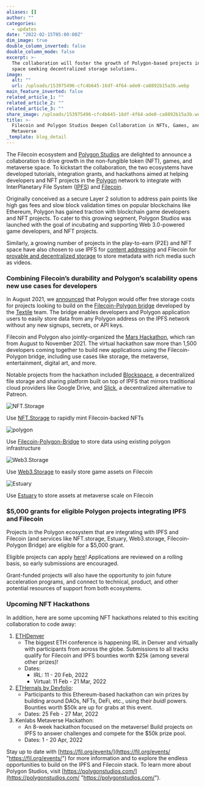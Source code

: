```yaml
---
aliases: []
author: ""
categories:
  - updates
date: "2022-02-15T05:00:00Z"
dim_image: true
double_column_inverted: false
double_column_mode: false
excerpt: >-
  The collaboration will foster the growth of Polygon-based projects in the
  space seeking decentralized storage solutions.
image:
  alt: ""
  url: /uploads/153975496-cfc4b645-16df-4f64-ade0-ca8892b15a3b.webp
main_feature_inverted: false
related_article_1: ""
related_article_2: ""
related_article_3: ""
share_image: /uploads/153975496-cfc4b645-16df-4f64-ade0-ca8892b15a3b.webp
title: >-
  Filecoin and Polygon Studios Deepen Collaboration in NFTs, Games, and the
  Metaverse
_template: blog_detail
---
```


The Filecoin ecosystem and [Polygon Studios](https://polygonstudios.com/) are delighted to announce a collaboration to drive growth in the non-fungible token (NFT), games, and metaverse space. To kickstart the collaboration, the two ecosystems have developed tutorials, integration grants, and hackathons aimed at helping developers and NFT projects in the [Polygon](https://polygon.technology/) network to integrate with InterPlanetary File System ([IPFS](https://ipfs.tech/)) and [Filecoin](https://filecoin.io/).

Originally conceived as a secure Layer 2 solution to address pain points like high gas fees and slow block validation times on popular blockchains like Ethereum, Polygon has gained traction with blockchain game developers and NFT projects. To cater to this growing segment, Polygon Studios was launched with the goal of incubating and supporting Web 3.0-powered game developers, and NFT projects.

Similarly, a growing number of projects in the play-to-earn (P2E) and NFT space have also chosen to use IPFS for [content addressing](https://blog.ipfs.tech/2021-04-05-storing-nfts-on-ipfs/) and Filecoin for [provable and decentralized storage](https://blog.ipfs.tech/2021-06-03-ipfs-filecoin-content-persistence/) to store metadata with rich media such as videos.

### **Combining Filecoin’s durability and Polygon’s scalability opens new use cases for developers**

In August 2021, we [announced](https://filecoin.io/blog/posts/announcing-filecoin-polygon-bridge-and-free-storage-for-developers/) that Polygon would offer free storage costs for projects looking to build on the [Filecoin-Polygon bridge](https://eth.storage/docs#ethereum--polygon-bridge-to-filecoin) developed by the [Textile](https://www.textile.io/) team. The bridge enables developers and Polygon application users to easily store data from any Polygon address on the IPFS network without any new signups, secrets, or API keys.

Filecoin and Polygon also jointly-organized the [Mars Hackathon](https://filecoin.io/blog/posts/about-500-000-in-prizes-and-grants-for-asia-hackathon-season-2021/), which ran from August to November 2021. The virtual hackathon saw more than 1,500 developers coming together to build new applications using the Filecoin-Polygon bridge, including use cases like storage, the metaverse, entertainment, digital art, and more.

Notable projects from the hackathon included [Blockspace](https://airtable.com/appPrImBw9ntRgY88/tblCwc1GeUbvwVrmU/viwsPcyqiucf24e1j/reckvUASFD2LclsGY?blocks=hide), a decentralized file storage and sharing platform built on top of IPFS that mirrors traditional cloud providers like Google Drive, and [Slick](https://airtable.com/appPrImBw9ntRgY88/tblCwc1GeUbvwVrmU/viwsPcyqiucf24e1j/recKvMw34LuRJuY3T?blocks=hide), a decentralized alternative to Patreon.

<div class="feature-blocks">
<div>
<div><img src="/uploads/nft-storage-logo.svg" alt="NFT.Storage" /></div>
<p>Use <a href="https://nft.storage" target="_blank">NFT.Storage</a> to rapidly mint Filecoin-backed NFTs</p>
</div>
<div>
<div><img src="/uploads/polygon-logo.svg" alt="polygon" /></div>
<p>Use <a href="https://eth.storage/docs/#ethereum--polygon-bridge-to-filecoin" target="_blank">Filecoin-Polygon-Bridge</a> to store data using existing polygon infrastructure</p>
</div>
<div>
<div><img src="/uploads/web3-storage-logo.svg" alt="Web3.Storage" /></div>
<p>Use <a href="https://web3.storage" target="_blank">Web3.Storage</a> to easily store game assets on Filecoin</p>
</div>
<div>
<div><img src="/uploads/estuary-logo.svg" alt="Estuary" /></div>
<p>Use <a href="https://estuary.tech" target="_blank">Estuary</a> to store assets at metaverse scale on Filecoin</p>
</div>
</div>

### **$5,000 grants for eligible Polygon projects integrating IPFS and Filecoin**

Projects in the Polygon ecosystem that are integrating with IPFS and Filecoin (and services like NFT.storage, Estuary, Web3.storage, Filecoin-Polygon Bridge) are eligible for a $5,000 grant.

Eligible projects can apply [here](https://github.com/filecoin-project/devgrants/blob/master/Program%20Resources/Microgrants%20README.md)! Applications are reviewed on a rolling basis, so early submissions are encouraged.

Grant-funded projects will also have the opportunity to join future acceleration programs, and connect to technical, product, and other potential resources of support from both ecosystems.

### **Upcoming NFT Hackathons**

In addition, here are some upcoming NFT hackathons related to this exciting collaboration to code away:

1. [ETHDenver](https://www.ethdenver.com/)
   - The biggest ETH conference is happening IRL in Denver and virtually with participants from across the globe. Submissions to all tracks qualify for Filecoin and IPFS bounties worth $25k (among several other prizes)!
   - Dates:
     - IRL: 11 - 20 Feb, 2022
     - Virtual: 11 Feb - 21 Mar, 2022
2. [ETHernals by Devfolio](https://ethernals.devfolio.co/):
   - Participants to this Ethereum-based hackathon can win prizes by building around DAOs, NFTs, DeFi, etc., using their _buidl_ powers. Bounties worth $50k are up for grabs at this event.
   - Dates: 25 Feb - 27 Mar, 2022
3. Kenlabs Metaverse Hackathon:
   - An 8-week hackathon focused on the metaverse! Build projects on IPFS to answer challenges and compete for the $50k prize pool.
   - Dates: 1 - 20 Apr, 2022

Stay up to date with [https://fil.org/events/](https://fil.org/events/ "https://fil.org/events/") for more information and to explore the endless opportunities to build on the IPFS and Filecoin stack. To learn more about Polygon Studios, visit [https://polygonstudios.com/](https://polygonstudios.com/ "https://polygonstudios.com/").
